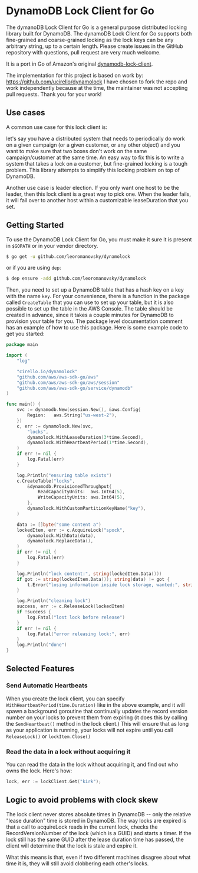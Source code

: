 # DynamoDB Lock Client for Go

The dymanoDB Lock Client for Go is a general purpose distributed locking library
built for DynamoDB. The dynamoDB Lock Client for Go supports both fine-grained
and coarse-grained locking as the lock keys can be any arbitrary string, up to a
certain length. Please create issues in the GitHub repository with questions,
pull request are very much welcome.

It is a port in Go of Amazon's original [dynamodb-lock-client](https://github.com/awslabs/dynamodb-lock-client).

The implementation for this project is based on work by: https://github.com/ucirello/dynamolock
I have chosen to fork the repo and work independently because at the time,
the maintainer was not accepting pull requests. Thank you for your work!

## Use cases

A common use case for this lock client is:

let's say you have a distributed system that needs to periodically do work on a
given campaign (or a given customer, or any other object) and you want to make
sure that two boxes don't work on the same campaign/customer at the same time.
An easy way to fix this is to write a system that takes a lock on a customer,
but fine-grained locking is a tough problem. This library attempts to simplify
this locking problem on top of DynamoDB.

Another use case is leader election. If you only want one host to be the leader,
then this lock client is a great way to pick one. When the leader fails, it will
fail over to another host within a customizable leaseDuration that you set.

## Getting Started

To use the DynamoDB Lock Client for Go, you must make it sure it is present in
`$GOPATH` or in your vendor directory.

```sh
$ go get -u github.com/leoromanovsky/dynamolock
```

or if you are using `dep`:

```sh
$ dep ensure -add github.com/leoromanovsky/dynamolock
```

Then, you need to set up a DynamoDB table that has a hash key on a key with the
name `key`. For your convenience, there is a function in the package called
`CreateTable` that you can use to set up your table, but it is also possible to
set up the table in the AWS Console. The table should be created in advance,
since it takes a couple minutes for DynamoDB to provision your table for you.
The package level documentation comment has an example of how to use this
package. Here is some example code to get you started:

```Go
package main

import (
	"log"

	"cirello.io/dynamolock"
	"github.com/aws/aws-sdk-go/aws"
	"github.com/aws/aws-sdk-go/aws/session"
	"github.com/aws/aws-sdk-go/service/dynamodb"
)

func main() {
	svc := dynamodb.New(session.New(), &aws.Config{
		Region:   aws.String("us-west-2"),
	})
	c, err := dynamolock.New(svc,
		"locks",
		dynamolock.WithLeaseDuration(3*time.Second),
		dynamolock.WithHeartbeatPeriod(1*time.Second),
	)
	if err != nil {
		log.Fatal(err)
	}

	log.Println("ensuring table exists")
	c.CreateTable("locks",
		&dynamodb.ProvisionedThroughput{
			ReadCapacityUnits:  aws.Int64(5),
			WriteCapacityUnits: aws.Int64(5),
		},
		dynamolock.WithCustomPartitionKeyName("key"),
	)

	data := []byte("some content a")
	lockedItem, err := c.AcquireLock("spock",
		dynamolock.WithData(data),
		dynamolock.ReplaceData(),
	)
	if err != nil {
		log.Fatal(err)
	}

	log.Println("lock content:", string(lockedItem.Data()))
	if got := string(lockedItem.Data()); string(data) != got {
		t.Error("losing information inside lock storage, wanted:", string(data), " got:", got)
	}

	log.Println("cleaning lock")
	success, err := c.ReleaseLock(lockedItem)
	if !success {
		log.Fatal("lost lock before release")
	}
	if err != nil {
		log.Fatal("error releasing lock:", err)
	}
	log.Println("done")
}
```

## Selected Features

### Send Automatic Heartbeats

When you create the lock client, you can specify `WithHeartbeatPeriod(time.Duration)`
like in the above example, and it will spawn a background goroutine that
continually updates the record version number on your locks to prevent them from
expiring (it does this by calling the `SendHeartbeat()` method in the lock
client.) This will ensure that as long as your application is running, your
locks will not expire until you call `ReleaseLock()` or `lockItem.Close()`

### Read the data in a lock without acquiring it

You can read the data in the lock without acquiring it, and find out who owns
the lock. Here's how:
```Go
lock, err := lockClient.Get("kirk");
```

## Logic to avoid problems with clock skew

The lock client never stores absolute times in DynamoDB -- only the relative
"lease duration" time is stored in DynamoDB. The way locks are expired is that a
call to acquireLock reads in the current lock, checks the RecordVersionNumber of
the lock (which is a GUID) and starts a timer. If the lock still has the same
GUID after the lease duration time has passed, the client will determine that
the lock is stale and expire it.

What this means is that, even if two different machines disagree about what time
it is, they will still avoid clobbering each other's locks.
